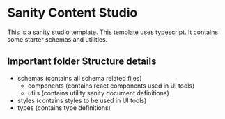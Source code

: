 # Sanity Content Studio

This is a sanity studio template. This template uses typescript. It contains some starter
schemas and utilities.

## Important folder Structure details

- schemas (contains all schema related files)
  - components (contains react components used in UI tools)
  - utils (contains utility sanity document definitions)
- styles (contains styles to be used in UI tools)
- types (contains type definitions)

